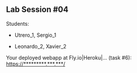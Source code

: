 ## Lab Session #04

Students:

* Utrero_1, Sergio_1

* Leonardo_2, Xavier_2

Your deployed webapp at Fly.io|Heroku|... (task #6): <https://*********.***.***/>
